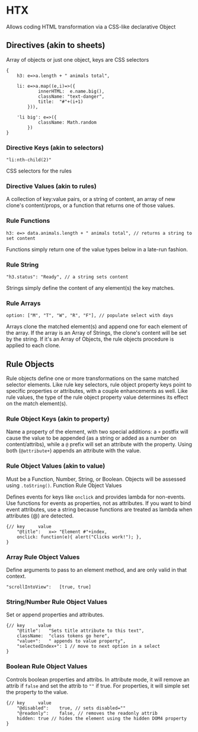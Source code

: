 # HTX


Allows coding HTML transformation via a CSS-like declarative Object

## Directives (akin to sheets)


Array of objects or just one object, keys are CSS selectors

```
{
	h3: e=>a.length + " animals total",
  
   	li: e=>a.map((e,i)=>({
			innerHTML:	e.name.big(), 
			className: "text-danger",
			title: 	"#"+(i+1)
		})),
		
  	'li big': e=>({ 
			className: Math.random
		}) 
}

```


### Directive Keys (akin to selectors)


```
"li:nth-child(2)"
```


CSS selectors for the rules

### Directive Values (akin to rules)


A collection of key:value pairs, or a string of content, an array of new clone's content/props, or a function that returns one of those values.

### Rule Functions


```
h3: e=> data.animals.length + " animals total", // returns a string to set content
```


Functions simply return one of the value types below in a late-run fashion.

### Rule String


```
"h3.status": "Ready", // a string sets content
```


Strings simply define the content of any element(s) the key matches.

### Rule Arrays


```
option: ["M", "T", "W", "R", "F"], // populate select with days
```


Arrays clone the matched element(s) and append one for each element of the array. If the array is an Array of Strings, the clone's content will be set by the string. If it's an Array of Objects, the rule objects procedure is applied to each clone.

## Rule Objects


Rule objects define one or more transformations on the same matched selector elements. Like rule key selectors, rule object property keys point to specific properties or attributes, with a couple enhancements as well. Like rule values, the type of the rule object property value determines its effect on the match element(s).

### Rule Object Keys (akin to property)


Name a property of the element, with two special additions: a `+` postfix will cause the value to be appended (as a string or added as a number on content/attribs), while a `@` prefix will set an attribute with the property. Using both (`@attribute+`) appends an attribute with the value.

### Rule Object Values (akin to value)


Must be a Function, Number, String, or Boolean. Objects will be assessed using `.toString()`.
Function Rule Object Values


Defines events for keys like `onclick` and provides lambda for non-events. Use functions for events as properties, not as attributes. If you want to bind event attributes, use a string because functions are treated as lambda when attributes (@) are detected.

```
{//	key		value	
	"@title":	x=> "Element #"+index,
	onclick: function(e){ alert("Clicks work!"); },
}
```


### Array Rule Object Values


Define arguments to pass to an element method, and are only valid in that context.

```
"scrollIntoView":	[true, true]
```


### String/Number Rule Object Values


Set or append properties and attributes.

```
{//	key		value	
	"@title":	"Sets title attribute to this text",
	className:	"class tokens go here",
	"value+":	" appends to value property",
	"selectedIndex+": 1 // move to next option in a select
}
```


### Boolean Rule Object Values


Controls boolean properties and attribs. In attribute mode, it will remove an attrib if `false` and set the attrib to `""` if true. For properties, it will simple set the property to the value.

```
{//	key		value	
	"@disabled":	true, // sets disabled=""
	"@readonly":	false, // removes the readonly attrib
	hidden:	true // hides the element using the hidden DOM4 property
}
```

